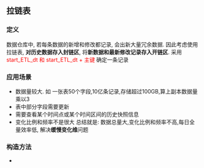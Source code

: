 ## 拉链表
### 定义  
数据仓库中, 若每条数据的新增和修改都记录, 会出新大量冗余数据. 因此考虑使用拉链表, **对历史数据存入封链区**, 将**新数据和最新修改记录存入开链区**. 采用  <font color="red"> start_ETL_dt 和  start_ETL_dt + 主键 </font> 确定一条记录 

### 应用场景 
- 数据量较大. 如 一张表50个字段,10亿条记录,存储超过100GB,算上副本数据量乘以3 
- 表中部分字段需要更新
- 需要查看某个时间点或某个时间区间的历史快照信息
- 变化比例和频率不是很大 
总结就是: 数据总量大,变化比例和频率不高,每日全量效率低, 解决**缓慢变化维**问题  

### 构造方法  
- 



